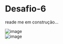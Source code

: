 # Desafio-6



reade me em construção...

![image](https://github.com/MatheusNascimento99/Desafio-6/assets/139829100/962bf4eb-659b-455d-9ee1-4bd90b9f2e04)
<br>
![image](https://github.com/MatheusNascimento99/Desafio-6/assets/139829100/1c93a72f-2edf-459a-bdd7-a7c7cc54e7d6)
